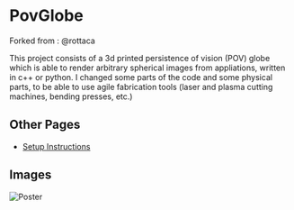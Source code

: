 # PovGlobe
Forked from : @rottaca

This project consists of a 3d printed persistence of vision (POV) globe which is able to render arbitrary spherical images from appliations, written in c++ or python.
I changed some parts of the code and some physical parts, to be able to use agile fabrication tools (laser and plasma cutting machines, bending presses, etc.)

## Other Pages
- [Setup Instructions](doc/setup.md)

## Images
![Poster](POSTER.png)
